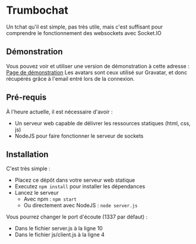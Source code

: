 # Trumbochat

Un tchat qu'il est simple, pas très utile, mais c'est suffisant pour comprendre le fonctionnement des websockets avec Socket.IO


## Démonstration

Vous pouvez voir et utiliser une version de démonstration à cette adresse : [Page de démonstration](http://tchat.alex-d.fr)
Les avatars sont ceux utilisé sur Gravatar, et donc récupérés grâce à l'email entré lors de la connexion.


## Pré-requis

À l'heure actuelle, il est nécessaire d'avoir :

- Un serveur web capable de délivrer les ressources statiques (html, css, js)
- NodeJS pour faire fonctionner le serveur de sockets


## Installation

C'est très simple :

- Placez ce dépôt dans votre serveur web statique
- Executez ```npm install``` pour installer les dépendances
- Lancez le serveur
	- Avec npm : ```npm start```
	- Ou directement avec NodeJS : ```node server.js```

Vous pourrez changer le port d'écoute (1337 par défaut) :

- Dans le fichier server.js à la ligne 10
- Dans le fichier js/client.js à la ligne 4

## ##################################
## ##################################
